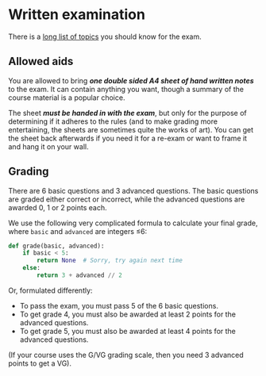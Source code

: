 # Written examination

There is a [long list of topics](exam-topics.md) you should know for the exam.

## Allowed aids

You are allowed to bring ***one double sided A4 sheet of hand written notes*** to the exam.
It can contain anything you want, though a summary of the course material is a popular choice.

The sheet ***must be handed in with the exam***, but only for the purpose of determining if it adheres to the rules (and to make grading more entertaining, the sheets are sometimes quite the works of art).
You can get the sheet back afterwards if you need it for a re-exam or want to frame it and hang it on your wall.

## Grading

There are 6 basic questions and 3 advanced questions. The basic questions are graded either correct or incorrect, while the advanced questions are awarded 0, 1 or 2 points each.

We use the following very complicated formula to calculate your final grade, where `basic` and `advanced` are integers ≤6:

```python
def grade(basic, advanced):
    if basic < 5:
        return None  # Sorry, try again next time
    else:
        return 3 + advanced // 2
```

Or, formulated differently:

- To pass the exam, you must pass 5 of the 6 basic questions.
- To get grade 4, you must also be awarded at least 2 points for the advanced questions.
- To get grade 5, you must also be awarded at least 4 points for the advanced questions.

(If your course uses the G/VG grading scale, then you need 3 advanced points to get a VG).

